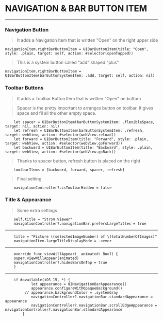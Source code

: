 # NAVIGATION & BAR BUTTON ITEM

---
### Navigation Button

> It adds a Navigation Item that is written "Open" on the right upper side

    navigationItem.rightBarButtonItem = UIBarButtonItem(title: "Open", style: .plain, target: self, action: #selector(openTapped))

> This is a system button called "add" shaped "plus"  

    navigationItem.rightBarButtonItem = UIBarButtonItem(barButtonSystemItem: .add, target: self, action: nil)
        
        
        
 ### Toolbar Buttons    
        
> It adds a Toolbar Button Item that is written "Open" on bottom

> Spacer is the pretty important to arranges button on toolbar. It gives space and fil all the other empty space.
 
        let spacer = UIBarButtonItem(barButtonSystemItem: .flexibleSpace, target: nil, action: nil)
        let refresh = UIBarButtonItem(barButtonSystemItem: .refresh, target: webView, action: #selector(webView.reload))
        let forward = UIBarButtonItem(title: "Forward", style: .plain, target: webView, action: #selector(webView.goForward))
        let backward = UIBarButtonItem(title: "Backward", style: .plain, target: webView, action: #selector(webView.goBack))

        
> Thanks to spacer button, refresh button is placed on the right

        toolbarItems = [backward, forward, spacer, refresh]
        
> Final setting
     
        navigationController?.isToolbarHidden = false
        
        
### Title & Appearance


> Some extra settings

        self.title = "Strom Viewer"
        navigationController?.navigationBar.prefersLargeTitles = true
        
---  
        title = "Picture \(selectedImageNumber) of \(totalNumberOfImages)"
        navigationItem.largeTitleDisplayMode = .never
        
---

        override func viewWillAppear(_ animated: Bool) {
        super.viewWillAppear(animated)
        navigationController?.hidesBarsOnTap = true
        }
        
---
        if #available(iOS 15, *) {
                let appearance = UINavigationBarAppearance()
                appearance.configureWithOpaqueBackground()
             // appearance.backgroundColor = .systemGray
                navigationController?.navigationBar.standardAppearance = appearance
                navigationController?.navigationBar.scrollEdgeAppearance = navigationController?.navigationBar.standardAppearance
            }
        
